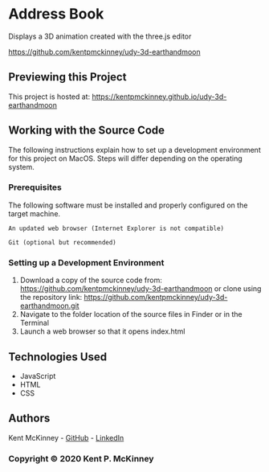 <!-- Category: 3D;HTML/CSS/JS -->
# Address Book

Displays a 3D animation created with the three.js editor

https://github.com/kentpmckinney/udy-3d-earthandmoon

## Previewing this Project

This project is hosted at: https://kentpmckinney.github.io/udy-3d-earthandmoon

## Working with the Source Code

The following instructions explain how to set up a development environment for this project on MacOS. Steps will differ depending on the operating system.

### Prerequisites

The following software must be installed and properly configured on the target machine. 

```
An updated web browser (Internet Explorer is not compatible)
```
```
Git (optional but recommended)
```

### Setting up a Development Environment

1. Download a copy of the source code from: https://github.com/kentpmckinney/udy-3d-earthandmoon
   or clone using the repository link: https://github.com/kentpmckinney/udy-3d-earthandmoon.git
2. Navigate to the folder location of the source files in Finder or in the Terminal
3. Launch a web browser so that it opens index.html

## Technologies Used

* JavaScript
* HTML
* CSS

## Authors

Kent McKinney - [GitHub](https://github.com/kentpmckinney) - [LinkedIn](https://www.linkedin.com/in/kentpmckinney/)

### Copyright &copy; 2020 Kent P. McKinney